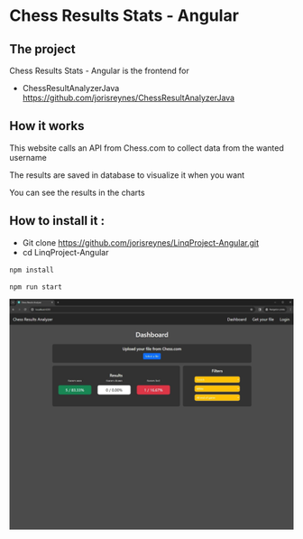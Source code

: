 # Chess Results Stats - Angular

## The project

Chess Results Stats - Angular is the frontend for

- ChessResultAnalyzerJava https://github.com/jorisreynes/ChessResultAnalyzerJava

## How it works

This website calls an API from Chess.com to collect data from the wanted username

The results are saved in database to visualize it when you want

You can see the results in the charts

## How to install it :

- Git clone https://github.com/jorisreynes/LinqProject-Angular.git
- cd LinqProject-Angular

```
npm install
```

```
npm run start
```

![ChessResultAnalyzerJava](AngularScreenshot.jpg)
